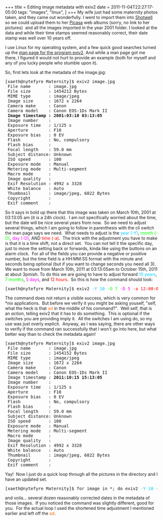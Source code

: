 +++
title = Editing image metadata with exiv2
date = 2011-11-04T22:27:17-05:00
tags:
  "images",
  "linux",
]
+++
My wife just had some maternity photos taken, and they came out wonderfully. I went to import them into [Shotwell](http://yorba.org/shotwell/ "Shotwell Open Source Photo manager") so we could upload them to her [Picasa](http://picasaweb.google.com "Picasa Web Albums") web albums (sorry, no link to her pictures)  and all the images imported in the year 2001 folder. I looked at the data and while their time stamps seemed reasonably correct, their date stamp was well over 10 years off.

I use Linux for my operating system, and a few quick good searches turned up the [man page for the program exiv2](http://linux.die.net/man/1/exiv2 "man exiv2"). And while a man page got me there, I figured it would not hurt to provide an example (both for myself and any of you lucky people who stumble upon it).

So, first lets look at the metadata of the image.jpg:

<pre>[xaeth@nytefyre Maternity]$ exiv2 image.jpg
 File name       : image.jpg
 File size       : 1454212 Bytes
 MIME type       : image/jpeg
 Image size      : 1672 x 2264
 Camera make     : Canon
 Camera model    : Canon EOS-1Ds Mark II
 <strong>Image timestamp : 2001:03:10 03:13:05</strong>
 Image number    :
 Exposure time   : 1/125 s
 Aperture        : F10
 Exposure bias   : 0 EV
 Flash           : No, compulsory
 Flash bias      :
 Focal length    : 59.0 mm
 Subject distance: Unknown
 ISO speed       : 100
 Exposure mode   : Manual
 Metering mode   : Multi-segment
 Macro mode      :
 Image quality   :
 Exif Resolution : 4992 x 3328
 White balance   : Auto
 Thumbnail       : image/jpeg, 6822 Bytes
 Copyright       :
 Exif comment    :</pre>

So it says in bold up there that this image was taken on March 10th, 2001 at 03:13:05 am (it is a 24h clock).  I am not specifically worried about the time, but the date will be nice several years from now.  So we need to adjust several things, which I am going to follow in parenthesis with the cli switch the man page says we need.  What needs to adjust is the <span style="color: #00ccff;">year (-Y)</span>, <span style="color: #00ff00;">month (-O)</span>, <span style="color: #ff00ff;">day (-D)</span>, AND <span style="color: #ff0000;">time (-a)</span>.  The trick with the adjustment you have to make is that it is a time shift, not a direct set.  You can not tell it the specific day, just to move the setting back or forwards, kinda like using the buttons on an alarm clock.  For all of the fields you can provide a negative or positive number, but the time field is a HH:MM:SS format with the minute and seconds being optional (but if you want to change seconds you need all 3). We want to move from March 10th, 2011 at 03:13:05am to October 15th, 2011 at about 3pmish. To do this we are going to have to adjust forward <span style="color: #00ccff;">10 years</span>, <span style="color: #00ff00;">7 months</span>, <span style="color: #ff00ff;">5 days</span>, and <span style="color: #ff0000;">12 hours</span>.  So this is how the command should look:

<pre>[xaeth@nytefyre Maternity]$ exiv2 <span style="color: #00ccff;">-Y 10</span> <span style="color: #00ff00;">-O 7</span> <span style="color: #ff00ff;">-D 5</span> <span style="color: #ff0000;">-a 12:00:00</span> <span style="color: #ff6600;">ad</span> image.jpg</pre>

The command does not return a visible success, which is very common for *nix applications.  But before we verify it you might be asking youself, "self, what the heck is that <span style="color: #ff6600;">ad</span> in the middle of his command?".  Well self, that is an _action_, telling exiv2 that it has to do something.  This is optional if the switches you are providing imply it.  All the switches I am using do, so my use was just overly explicit.  Anyway, as I was saying, there are other ways to verify if the command ran successfully that I won't go into here, but what better way than to check the metadata again!

<pre>[xaeth@nytefyre Maternity]$ exiv2 image.jpg
 File name       : image.jpg
 File size       : 1454152 Bytes
 MIME type       : image/jpeg
 Image size      : 1672 x 2264
 Camera make     : Canon
 Camera model    : Canon EOS-1Ds Mark II
 Image timestamp : <strong>2011:10:15 15:13:05</strong>
 Image number    :
 Exposure time   : 1/125 s
 Aperture        : F10
 Exposure bias   : 0 EV
 Flash           : No, compulsory
 Flash bias      :
 Focal length    : 59.0 mm
 Subject distance: Unknown
 ISO speed       : 100
 Exposure mode   : Manual
 Metering mode   : Multi-segment
 Macro mode      :
 Image quality   :
 Exif Resolution : 4992 x 3328
 White balance   : Auto
 Thumbnail       : image/jpeg, 6822 Bytes
 Copyright       :
 Exif comment    :</pre>

Yay!  Now I just do a quick loop through all the pictures in the directory and I have an updated set.

<pre>[xaeth@nytefyre Maternity]$ for image in *; do exiv2 <span style="color: #00ccff;">-Y 10</span> <span style="color: #00ff00;">-O 7</span> <span style="color: #ff00ff;">-D 5</span> <span style="color: #ff0000;">-a 12</span> ${image}; done</pre>

and voila... several dozen reasonably corrected dates in the metadata of those images.  If you noticed the command was slightly different, good for you.  For the actual loop I used the shortened time adjustment I mentioned earlier and left off the <span style="color: #ff6600;">ad</span>.
